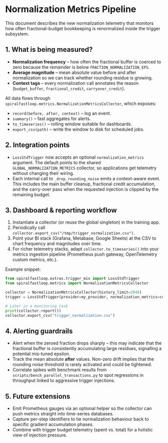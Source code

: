 # Normalization Metrics Pipeline

This document describes the new normalization telemetry that monitors how often
fractional-budget bookkeeping is renormalized inside the trigger subsystem.

## 1. What is being measured?

* **Normalization frequency** – how often the fractional buffer is coerced to
  zero because the remainder is below `FRACTION_NORMALIZATION_EPS`.
* **Average magnitude** – mean absolute value before and after normalization so
  we can track whether rounding residue is growing.
* **Context tags** – every normalization call annotates the reason (`budget_buffer`,
  `fractional_credit`, `carryover_credit`).

All data flows through `spiralfastloop.metrics.NormalizationMetricsCollector`,
which exposes:

* `record(before, after, context)` – log an event.
* `summary()` – fast aggregates for alerts.
* `to_timeseries()` – rolling window suitable for dashboards.
* `export_csv(path)` – write the window to disk for scheduled jobs.

## 2. Integration points

* `LossStdTrigger` now accepts an optional `normalization_metrics` argument. The
  default points to the shared `GLOBAL_NORMALIZATION_METRICS` collector, so
  applications get telemetry without changing their wiring.
* Each internal call to `_drop_rounding_noise` emits a context-aware event. This
  includes the main buffer cleanup, fractional credit accumulation, and the
  carry-over pass when the requested injection is clipped by the remaining
  budget.

## 3. Dashboard & reporting workflow

1. Instantiate a collector (or reuse the global singleton) in the training app.
2. Periodically call `collector.export_csv("/tmp/trigger_normalization.csv")`.
3. Point your BI stack (Grafana, Metabase, Google Sheets) at the CSV to chart
   frequency and magnitudes over time.
4. For richer telemetry stacks, adapt `collector.to_timeseries()` into your
   metrics ingestion pipeline (Prometheus push gateway, OpenTelemetry custom
   metrics, etc.).

Example snippet:

```python
from spiralfastloop.extras.trigger_mix import LossStdTrigger
from spiralfastloop.metrics import NormalizationMetricsCollector

collector = NormalizationMetricsCollector(history_limit=2048)
trigger = LossStdTrigger(provider=my_provider, normalization_metrics=collector)

# Later in a monitoring task
print(collector.report())
collector.export_csv("trigger_normalization.csv")
```

## 4. Alerting guardrails

* Alert when the zeroed fraction drops sharply – this may indicate that the
  fractional buffer is consistently accumulating large residues, signalling a
  potential mis-tuned epsilon.
* Track the mean absolute **after** values. Non-zero drift implies that the
  rounding noise threshold is rarely activated and could be tightened.
* Correlate spikes with benchmark results from `scripts/bench_parallel_transactions.py`
  to spot regressions in throughput linked to aggressive trigger injections.

## 5. Future extensions

* Emit Prometheus gauges via an optional helper so the collector can push metrics
  straight into time-series databases.
* Capture per-step identifiers to tie normalization behaviour back to specific
  gradient accumulation phases.
* Combine with trigger budget telemetry (spent vs. total) for a holistic view of
  injection pressure.
